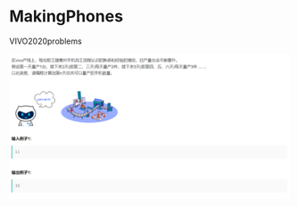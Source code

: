 # MakingPhones
VIVO2020problems

![image](https://github.com/ZhilunLiu/MakingPhones/blob/master/1.PNG)
